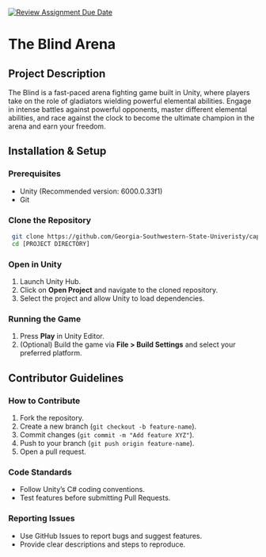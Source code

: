 [![Review Assignment Due Date](https://classroom.github.com/assets/deadline-readme-button-22041afd0340ce965d47ae6ef1cefeee28c7c493a6346c4f15d667ab976d596c.svg)](https://classroom.github.com/a/GnDC3TyK)

# The Blind Arena

## Project Description
The Blind is a fast-paced arena fighting game built in Unity, where players take on the role of gladiators wielding powerful elemental abilities. Engage in intense battles against powerful opponents, master different elemental abilities, and race against the clock to become the ultimate champion in the arena and earn your freedom.

## Installation & Setup

### Prerequisites
- Unity (Recommended version: 6000.0.33f1)
- Git

### Clone the Repository
```sh
 git clone https://github.com/Georgia-Southwestern-State-Univeristy/capstone-project-the-blind-arena.git
 cd [PROJECT DIRECTORY]
```

### Open in Unity
1. Launch Unity Hub.
2. Click on **Open Project** and navigate to the cloned repository.
3. Select the project and allow Unity to load dependencies.

### Running the Game
1. Press **Play** in Unity Editor.
2. (Optional) Build the game via **File > Build Settings** and select your preferred platform.

## Contributor Guidelines

### How to Contribute
1. Fork the repository.
2. Create a new branch (`git checkout -b feature-name`).
3. Commit changes (`git commit -m "Add feature XYZ"`).
4. Push to your branch (`git push origin feature-name`).
5. Open a pull request.

### Code Standards
- Follow Unity’s C# coding conventions.
- Test features before submitting Pull Requests.

### Reporting Issues
- Use GitHub Issues to report bugs and suggest features.
- Provide clear descriptions and steps to reproduce.
